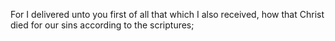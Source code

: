 For I delivered unto you first of all that which I also received, how that Christ died for our sins according to the scriptures;
